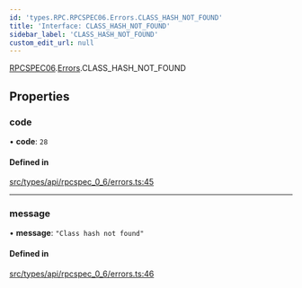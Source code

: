 ```yaml
---
id: 'types.RPC.RPCSPEC06.Errors.CLASS_HASH_NOT_FOUND'
title: 'Interface: CLASS_HASH_NOT_FOUND'
sidebar_label: 'CLASS_HASH_NOT_FOUND'
custom_edit_url: null
---
```


[RPCSPEC06](../namespaces/types.RPC.RPCSPEC06.md).[Errors](../namespaces/types.RPC.RPCSPEC06.Errors.md).CLASS_HASH_NOT_FOUND

## Properties

### code

• **code**: `28`

#### Defined in

[src/types/api/rpcspec_0_6/errors.ts:45](https://github.com/starknet-io/starknet.js/blob/v6.11.0/src/types/api/rpcspec_0_6/errors.ts#L45)

---

### message

• **message**: `"Class hash not found"`

#### Defined in

[src/types/api/rpcspec_0_6/errors.ts:46](https://github.com/starknet-io/starknet.js/blob/v6.11.0/src/types/api/rpcspec_0_6/errors.ts#L46)
